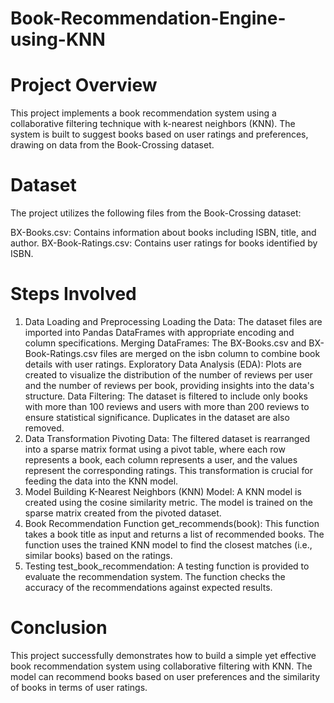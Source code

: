 # Book-Recommendation-Engine-using-KNN

# Project Overview
This project implements a book recommendation system using a collaborative filtering technique with k-nearest neighbors (KNN). The system is built to suggest books based on user ratings and preferences, drawing on data from the Book-Crossing dataset.

# Dataset
The project utilizes the following files from the Book-Crossing dataset:

BX-Books.csv: Contains information about books including ISBN, title, and author.
BX-Book-Ratings.csv: Contains user ratings for books identified by ISBN.
# Steps Involved
1. Data Loading and Preprocessing
Loading the Data: The dataset files are imported into Pandas DataFrames with appropriate encoding and column specifications.
Merging DataFrames: The BX-Books.csv and BX-Book-Ratings.csv files are merged on the isbn column to combine book details with user ratings.
Exploratory Data Analysis (EDA): Plots are created to visualize the distribution of the number of reviews per user and the number of reviews per book, providing insights into the data's structure.
Data Filtering: The dataset is filtered to include only books with more than 100 reviews and users with more than 200 reviews to ensure statistical significance. Duplicates in the dataset are also removed.
2. Data Transformation
Pivoting Data: The filtered dataset is rearranged into a sparse matrix format using a pivot table, where each row represents a book, each column represents a user, and the values represent the corresponding ratings. This transformation is crucial for feeding the data into the KNN model.
3. Model Building
K-Nearest Neighbors (KNN) Model: A KNN model is created using the cosine similarity metric. The model is trained on the sparse matrix created from the pivoted dataset.
4. Book Recommendation Function
get_recommends(book): This function takes a book title as input and returns a list of recommended books. The function uses the trained KNN model to find the closest matches (i.e., similar books) based on the ratings.
5. Testing
test_book_recommendation: A testing function is provided to evaluate the recommendation system. The function checks the accuracy of the recommendations against expected results.
# Conclusion
This project successfully demonstrates how to build a simple yet effective book recommendation system using collaborative filtering with KNN. The model can recommend books based on user preferences and the similarity of books in terms of user ratings.

